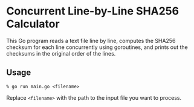 # Concurrent Line-by-Line SHA256 Calculator

This Go program reads a text file line by line, computes the SHA256 checksum for each line concurrently using goroutines, and prints out the checksums in the original order of the lines.

## Usage
```
% go run main.go <filename>
```
Replace `<filename>` with the path to the input file you want to process.
